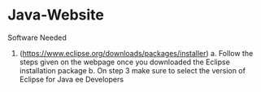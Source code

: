 # Java-Website
Software Needed
1. (https://www.eclipse.org/downloads/packages/installer)
   a. Follow the steps given on the webpage once you downloaded the Eclipse installation package
   b. On step 3 make sure to select the version of Eclipse for Java ee Developers
   
